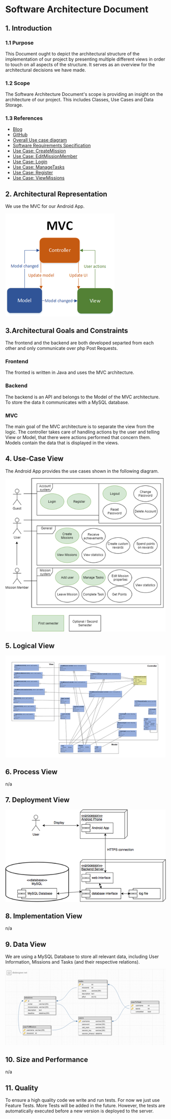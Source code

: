 # Software Architecture Document


## 1. Introduction 

### 1.1 Purpose
This Document ought to depict the architectural structure of the implementation of our project by presenting multiple different views in order to touch on all aspects of the structure. It serves as an overview for the architectural decisions we have made.
### 1.2 Scope
The Software Architecture Document's scope is providing an insight on the architecture of our project. This includes Classes, Use Cases and Data Storage.
  
### 1.3 References
- [Blog](https://learnityourselfdhbw.wordpress.com/)
- [GitHub](https://github.com/Mert-Guenduez/learnityourself)
- [Overall Use case diagram](https://github.com/Mert-Guenduez/learnityourself/blob/master/Documentation/UC/UseCases_Overview.png)
- [Software Requirements Specification](https://github.com/Mert-Guenduez/learnityourself/blob/master/Documentation/SRS/SRS.md)
- [Use Case: CreateMission](https://github.com/Mert-Guenduez/learnityourself/blob/master/Documentation/UC/CreateMission/UC_CreateMission.md)
- [Use Case: EditMissionMember](https://github.com/Mert-Guenduez/learnityourself/blob/master/Documentation/UC/EditMissionMember/UC_EditMissionMember.md)
- [Use Case: Login](https://github.com/Mert-Guenduez/learnityourself/blob/master/Documentation/UC/Login/UC_Login.md)
- [Use Case: ManageTasks](https://github.com/Mert-Guenduez/learnityourself/tree/master/Documentation/UC/ManageTasks)
- [Use Case: Register](https://github.com/Mert-Guenduez/learnityourself/blob/master/Documentation/UC/Register/UC_Register.md)
- [Use Case: ViewMissions](https://github.com/Mert-Guenduez/learnityourself/blob/master/Documentation/UC/ViewMissions/UC_ViewMissions.md)

## 2. Architectural Representation
We use the MVC for our Android App. 

![MVC](https://github.com/Mert-Guenduez/learnityourself/blob/master/Documentation/MVC.png)
  
## 3.Architectural Goals and Constraints 
The frontend and the backend are both developed separted from each other and only communicate over php Post Requests.

### Frontend
The fronted is written in Java and uses the MVC architecture.

### Backend
The backend is an API and belongs to the Model of the MVC architecture. To store the data it communicates with a MySQL database.

### MVC
The main goal of the MVC architecture is to separate the view from the logic. The controller takes care of handling actions by the user and telling View or Model, that there were actions performed that concern them. Models contain the data that is displayed in the views.


## 4. Use-Case View 
The Android App provides the use cases shown in the following diagram.

![UC](https://github.com/Mert-Guenduez/learnityourself/blob/master/Documentation/UC/UseCases_Overview.png)


## 5. Logical View
![Logical View](https://raw.githubusercontent.com/Mert-Guenduez/learnityourself/master/Documentation/MVCDiagram.png)

## 6. Process View
n/a

## 7. Deployment View
![Deployment View](https://github.com/Mert-Guenduez/learnityourself/blob/master/Documentation/DeploymentView.png)

## 8. Implementation View
n/a

## 9. Data View
We are using a MySQL Database to store all relevant data, including User Information, Missions and Tasks (and their respective relations).

![DataScheme](https://raw.githubusercontent.com/Mert-Guenduez/learnityourself/master/Documentation/dbScheme.png)

## 10. Size and Performance
n/a

## 11. Quality
To ensure a high quality code we write and run tests. For now we just use Feature Tests. More Tests will be added in the future. However, the tests are automatically executed before a new version is deployed to the server.
